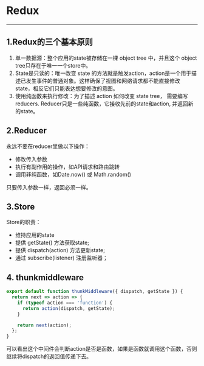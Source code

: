 # Redux
---

## 1.Redux的三个基本原则
1. 单一数据源：整个应用的state被存储在一棵 object tree 中，并且这个 object tree只存在于唯一一个store中。  
2. State是只读的：唯一改变 state 的方法就是触发action，action是一个用于描述已发生事件的普通对象。这样确保了视图和网络请求都不能直接修改state，相反它们只能表达想要修改的意图。  
3. 使用纯函数来执行修改：为了描述 action 如何改变 state tree， 需要编写 reducers. Reducer只是一些纯函数，它接收先前的state和action, 并返回新的state。  

## 2.Reducer
永远不要在reducer里做以下操作：  
+ 修改传入参数  
+ 执行有副作用的操作，如API请求和路由跳转  
+ 调用非纯函数，如Date.now() 或 Math.random()

只要传入参数一样，返回必须一样。  

## 3.Store
Store的职责：
+ 维持应用的state
+ 提供 getState() 方法获取state;
+ 提供 dispatch(action) 方法更新state;
+ 通过 subscribe(listener) 注册监听器；


##  4. thunkmiddleware
```javascript
export default function thunkMiddleware({ dispatch, getState }) {
  return next => action => {
    if (typeof action === 'function') {
      return action(dispatch, getState);
    }

    return next(action);
  };
}
```
可以看出这个中间件会判断action是否是函数，如果是函数就调用这个函数，否则继续将dispatch的返回值传递下去。